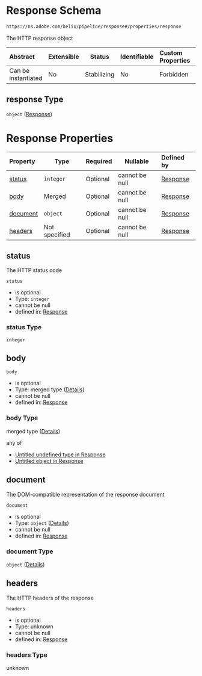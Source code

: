 # Response Schema

```txt
https://ns.adobe.com/helix/pipeline/response#/properties/response
```

The HTTP response object


| Abstract            | Extensible | Status      | Identifiable | Custom Properties | Additional Properties | Access Restrictions | Defined In                                                          |
| :------------------ | ---------- | ----------- | ------------ | :---------------- | --------------------- | ------------------- | ------------------------------------------------------------------- |
| Can be instantiated | No         | Stabilizing | No           | Forbidden         | Forbidden             | none                | [context.schema.json\*](context.schema.json "open original schema") |

## response Type

`object` ([Response](context-properties-response.md))

# Response Properties

| Property              | Type          | Required | Nullable       | Defined by                                                                                                           |
| :-------------------- | ------------- | -------- | -------------- | :------------------------------------------------------------------------------------------------------------------- |
| [status](#status)     | `integer`     | Optional | cannot be null | [Response](response-properties-status.md "https&#x3A;//ns.adobe.com/helix/pipeline/response#/properties/status")     |
| [body](#body)         | Merged        | Optional | cannot be null | [Response](response-properties-body.md "https&#x3A;//ns.adobe.com/helix/pipeline/response#/properties/body")         |
| [document](#document) | `object`      | Optional | cannot be null | [Response](response-properties-document.md "https&#x3A;//ns.adobe.com/helix/pipeline/response#/properties/document") |
| [headers](#headers)   | Not specified | Optional | cannot be null | [Response](response-properties-headers.md "https&#x3A;//ns.adobe.com/helix/pipeline/response#/properties/headers")   |

## status

The HTTP status code


`status`

-   is optional
-   Type: `integer`
-   cannot be null
-   defined in: [Response](response-properties-status.md "https&#x3A;//ns.adobe.com/helix/pipeline/response#/properties/status")

### status Type

`integer`

## body




`body`

-   is optional
-   Type: merged type ([Details](response-properties-body.md))
-   cannot be null
-   defined in: [Response](response-properties-body.md "https&#x3A;//ns.adobe.com/helix/pipeline/response#/properties/body")

### body Type

merged type ([Details](response-properties-body.md))

any of

-   [Untitled undefined type in Response](response-properties-body-anyof-0.md "check type definition")
-   [Untitled object in Response](response-properties-body-anyof-1.md "check type definition")

## document

The DOM-compatible representation of the response document


`document`

-   is optional
-   Type: `object` ([Details](response-properties-document.md))
-   cannot be null
-   defined in: [Response](response-properties-document.md "https&#x3A;//ns.adobe.com/helix/pipeline/response#/properties/document")

### document Type

`object` ([Details](response-properties-document.md))

## headers

The HTTP headers of the response


`headers`

-   is optional
-   Type: unknown
-   cannot be null
-   defined in: [Response](response-properties-headers.md "https&#x3A;//ns.adobe.com/helix/pipeline/response#/properties/headers")

### headers Type

unknown

